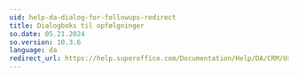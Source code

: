 ```yaml
---
uid: help-da-dialog-for-followups-redirect
title: Dialogboks til opfølgninger
so.date: 05.21.2024
so.version: 10.3.6
language: da
redirect_url: https://help.superoffice.com/Documentation/Help/DA/CRM/UserHelp/index.htm#t=StandardCRM%2Fchap02%2FDialog_for_followups.htm
---
```

